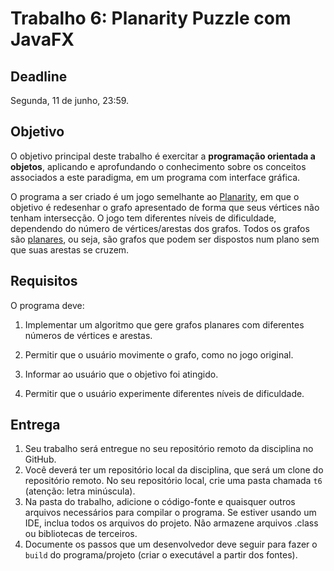 # Trabalho 6: Planarity Puzzle com JavaFX

## Deadline

Segunda, 11 de junho, 23:59.


## Objetivo

O objetivo principal deste trabalho é exercitar a **programação orientada a objetos**, aplicando e aprofundando o conhecimento sobre os conceitos associados a este paradigma, em um programa com interface gráfica. 

O programa a ser criado é um jogo semelhante ao [Planarity](http://planarity.net/), em que o objetivo é redesenhar o grafo apresentado de forma que seus vértices não tenham intersecção. O jogo tem diferentes níveis de dificuldade, dependendo do número de vértices/arestas dos grafos. Todos os grafos são [planares](https://pt.wikipedia.org/wiki/Grafo_planar), ou seja, são grafos que podem ser dispostos num plano sem que suas arestas se cruzem.


## Requisitos

O programa deve:

1. Implementar um algoritmo que gere grafos planares com diferentes números de vértices e arestas.

2. Permitir que o usuário movimente o grafo, como no jogo original.

3. Informar ao usuário que o objetivo foi atingido.

4. Permitir que o usuário experimente diferentes níveis de dificuldade.


## Entrega

 1. Seu trabalho será entregue no seu repositório remoto da disciplina no GitHub. 
 2. Você deverá ter um repositório local da disciplina, que será um clone do repositório remoto. No seu repositório local, crie uma pasta chamada `t6` (atenção: letra minúscula).
 3. Na pasta do trabalho, adicione o código-fonte e quaisquer outros arquivos necessários para compilar o programa. Se estiver usando um IDE, inclua todos os arquivos do projeto. Não armazene arquivos .class ou bibliotecas de terceiros.
 4. Documente os passos que um desenvolvedor deve seguir para fazer o `build` do programa/projeto (criar o executável a partir dos fontes).


  
